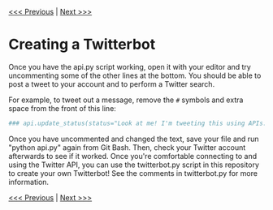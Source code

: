 [<<< Previous](accessing_api.md) | [Next >>>](scraping_data.md)

# Creating a Twitterbot

Once you have the api.py script working, open it with your editor and try uncommenting some of the other lines at the bottom. You should be able to post a tweet to your account and to perform a Twitter search.

For example, to tweet out a message, remove the `#` symbols and extra space from the front of this line:

```python
### api.update_status(status="Look at me! I'm tweeting this using APIs. @luctsdh @enc213")
```

Once you have uncommented and changed the text, save your file and run "python api.py" again from Git Bash. Then, check your Twitter account afterwards to see if it worked. Once you're comfortable connecting to and using the Twitter API, you can use the twitterbot.py script in this repository to create your own Twitterbot! See the comments in twitterbot.py for more information.


[<<< Previous](accessing_api.md) | [Next >>>](scraping_data.md)
